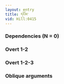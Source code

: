 ```yaml
---
layout: entry
title: དངོམ་
vid: Hill:0415
---
```

### Dependencies (N = 0)


### Overt 1-2


### Overt 1-2-3


### Oblique arguments

